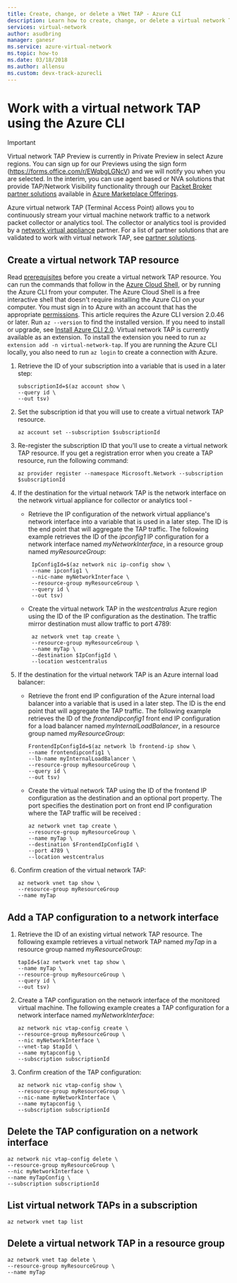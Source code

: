 ```yaml
---
title: Create, change, or delete a VNet TAP - Azure CLI
description: Learn how to create, change, or delete a virtual network TAP using the Azure CLI.
services: virtual-network
author: asudbring
manager: ganesr
ms.service: azure-virtual-network
ms.topic: how-to
ms.date: 03/18/2018
ms.author: allensu
ms.custom: devx-track-azurecli
---
```


# Work with a virtual network TAP using the Azure CLI

> [!IMPORTANT]
> Virtual network TAP Preview is currently in Private Preview in select Azure regions. You can sign up for our Previews using the sign form (https://forms.office.com/r/EWqbgLGNcV) and we will notify you when you are selected. In the interim, you can use agent based or NVA solutions that provide TAP/Network Visibility functionality through our [Packet Broker partner solutions](virtual-network-tap-overview.md#virtual-network-tap-partner-solutions) available in [Azure Marketplace Offerings](https://azuremarketplace.microsoft.com/marketplace/apps/category/networking?page=1&subcategories=appliances%3Ball&search=Network%20Traffic&filters=partners).

Azure virtual network TAP (Terminal Access Point) allows you to continuously stream your virtual machine network traffic to a network packet collector or analytics tool. The collector or analytics tool is provided by a [network virtual appliance](https://azure.microsoft.com/solutions/network-appliances/) partner. For a list of partner solutions that are validated to work with virtual network TAP, see [partner solutions](virtual-network-tap-overview.md#virtual-network-tap-partner-solutions). 

## Create a virtual network TAP resource

Read [prerequisites](virtual-network-tap-overview.md#prerequisites) before you create a virtual network TAP resource. You can run the commands that follow in the [Azure Cloud Shell](https://shell.azure.com/bash), or by running the Azure CLI from your computer. The Azure Cloud Shell is a free interactive shell that doesn't require installing the Azure CLI on your computer. You must sign in to Azure with an account that has the appropriate [permissions](virtual-network-tap-overview.md#permissions). This article requires the Azure CLI version 2.0.46 or later. Run `az --version` to find the installed version. If you need to install or upgrade, see [Install Azure CLI 2.0](/cli/azure/install-azure-cli). Virtual network TAP is currently available as an extension. To install the extension you need to run `az extension add -n virtual-network-tap`. If you are running the Azure CLI locally, you also need to run `az login` to create a connection with Azure.

1. Retrieve the ID of your subscription into a variable that is used in a later step:

   ```azurecli-interactive
   subscriptionId=$(az account show \
   --query id \
   --out tsv)
   ```

2. Set the subscription id that you will use to create a virtual network TAP resource.

   ```azurecli-interactive
   az account set --subscription $subscriptionId
   ```

3. Re-register the subscription ID that you'll use to create a virtual network TAP resource. If you get a registration error when you create a TAP resource, run the following command:

   ```azurecli-interactive
   az provider register --namespace Microsoft.Network --subscription $subscriptionId
   ```

4. If the destination for the virtual network TAP is the network interface on the network virtual appliance for collector or analytics tool -

   - Retrieve the IP configuration of the network virtual appliance's network interface into a variable that is used in a later step. The ID is the end point that will aggregate the TAP traffic. The following example retrieves the ID of the *ipconfig1* IP configuration for a network interface named *myNetworkInterface*, in a resource group named *myResourceGroup*:

      ```azurecli-interactive
       IpConfigId=$(az network nic ip-config show \
       --name ipconfig1 \
       --nic-name myNetworkInterface \
       --resource-group myResourceGroup \
       --query id \
       --out tsv)
      ```

   - Create the virtual network TAP in the *westcentralus* Azure region using the ID of the IP configuration as the destination. The traffic mirror destination must allow traffic to port 4789:

      ```azurecli-interactive
       az network vnet tap create \
       --resource-group myResourceGroup \
       --name myTap \
       --destination $IpConfigId \
       --location westcentralus
      ```

5. If the destination for the virtual network TAP is an Azure internal load balancer:
  
   - Retrieve the front end IP configuration of the Azure internal load balancer into a variable that is used in a later step. The ID is the end point that will aggregate the TAP traffic. The following example retrieves the ID of the *frontendipconfig1* front end IP configuration for a load balancer named *myInternalLoadBalancer*, in a resource group named *myResourceGroup*:

      ```azurecli-interactive
      FrontendIpConfigId=$(az network lb frontend-ip show \
      --name frontendipconfig1 \
      --lb-name myInternalLoadBalancer \
      --resource-group myResourceGroup \
      --query id \
      --out tsv)
      ```

   - Create the virtual network TAP using the ID of the frontend IP configuration as the destination and an optional port property. The port specifies the destination port on front end IP configuration where the TAP traffic will be received :  

      ```azurecli-interactive
      az network vnet tap create \
      --resource-group myResourceGroup \
      --name myTap \
      --destination $FrontendIpConfigId \
      --port 4789 \
     --location westcentralus
     ```

6. Confirm creation of the virtual network TAP:

   ```azurecli-interactive
   az network vnet tap show \
   --resource-group myResourceGroup
   --name myTap
   ```

## Add a TAP configuration to a network interface

1. Retrieve the ID of an existing virtual network TAP resource. The following example retrieves a virtual network TAP named *myTap* in a resource group named *myResourceGroup*:

   ```azurecli-interactive
   tapId=$(az network vnet tap show \
   --name myTap \
   --resource-group myResourceGroup \
   --query id \
   --out tsv)
   ```

2. Create a TAP configuration on the network interface of the monitored virtual machine. The following example creates a TAP configuration for a network interface named *myNetworkInterface*:

   ```azurecli-interactive
   az network nic vtap-config create \
   --resource-group myResourceGroup \
   --nic myNetworkInterface \
   --vnet-tap $tapId \
   --name mytapconfig \
   --subscription subscriptionId
   ```

3. Confirm creation of the TAP configuration:

   ```azurecli-interactive
   az network nic vtap-config show \
   --resource-group myResourceGroup \
   --nic-name myNetworkInterface \
   --name mytapconfig \
   --subscription subscriptionId
   ```

## Delete the TAP configuration on a network interface

   ```azurecli-interactive
   az network nic vtap-config delete \
   --resource-group myResourceGroup \
   --nic myNetworkInterface \
   --name myTapConfig \
   --subscription subscriptionId
   ```

## List virtual network TAPs in a subscription

   ```azurecli-interactive
   az network vnet tap list
   ```

## Delete a virtual network TAP in a resource group

   ```azurecli-interactive
   az network vnet tap delete \
   --resource-group myResourceGroup \
   --name myTap
   ```
